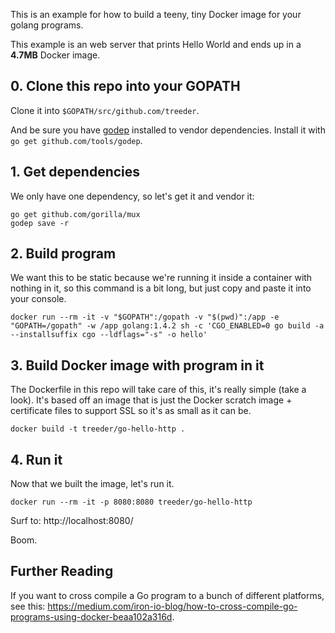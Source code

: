 This is an example for how to build a teeny, tiny Docker image for your golang programs.

This example is an web server that prints Hello World and ends up in a **4.7MB** Docker image.

## 0. Clone this repo into your GOPATH

Clone it into `$GOPATH/src/github.com/treeder`.

And be sure you have [godep](https://github.com/tools/godep) installed to vendor dependencies. Install it with `go get github.com/tools/godep`.

## 1. Get dependencies

We only have one dependency, so let's get it and vendor it:

```
go get github.com/gorilla/mux
godep save -r
```

## 2. Build program

We want this to be static because we're running it inside a container with nothing in it, so this command is a bit long, but
just copy and paste it into your console.

```
docker run --rm -it -v "$GOPATH":/gopath -v "$(pwd)":/app -e "GOPATH=/gopath" -w /app golang:1.4.2 sh -c 'CGO_ENABLED=0 go build -a --installsuffix cgo --ldflags="-s" -o hello'
```

<!--
Can test this before building full image:
docker run --rm -it -v "$(pwd)":/app -w /app -p 8080:8080 centurylink/ca-certs ./hello
-->

## 3. Build Docker image with program in it

The Dockerfile in this repo will take care of this, it's really simple (take a look).
It's based off an image that is just the Docker scratch image + certificate files to support SSL so it's
as small as it can be.

```
docker build -t treeder/go-hello-http .
```

## 4. Run it

Now that we built the image, let's run it.

```
docker run --rm -it -p 8080:8080 treeder/go-hello-http
```

Surf to: http://localhost:8080/

Boom.

## Further Reading

If you want to cross compile a Go program to a bunch of different platforms, see this: https://medium.com/iron-io-blog/how-to-cross-compile-go-programs-using-docker-beaa102a316d.
